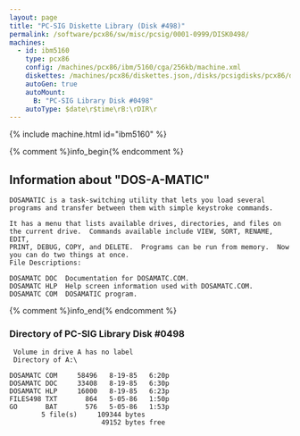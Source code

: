```yaml
---
layout: page
title: "PC-SIG Diskette Library (Disk #498)"
permalink: /software/pcx86/sw/misc/pcsig/0001-0999/DISK0498/
machines:
  - id: ibm5160
    type: pcx86
    config: /machines/pcx86/ibm/5160/cga/256kb/machine.xml
    diskettes: /machines/pcx86/diskettes.json,/disks/pcsigdisks/pcx86/diskettes.json
    autoGen: true
    autoMount:
      B: "PC-SIG Library Disk #0498"
    autoType: $date\r$time\rB:\rDIR\r
---
```


{% include machine.html id="ibm5160" %}

{% comment %}info_begin{% endcomment %}

## Information about "DOS-A-MATIC"

    DOSAMATIC is a task-switching utility that lets you load several
    programs and transfer between them with simple keystroke commands.
    
    It has a menu that lists available drives, directories, and files on
    the current drive.  Commands available include VIEW, SORT, RENAME, EDIT,
    PRINT, DEBUG, COPY, and DELETE.  Programs can be run from memory.  Now
    you can do two things at once.
    File Descriptions:
    
    DOSAMATC DOC  Documentation for DOSAMATC.COM.
    DOSAMATC HLP  Help screen information used with DOSAMATC.COM.
    DOSAMATC COM  DOSAMATIC program.
{% comment %}info_end{% endcomment %}


### Directory of PC-SIG Library Disk #0498

     Volume in drive A has no label
     Directory of A:\

    DOSAMATC COM     58496   8-19-85   6:20p
    DOSAMATC DOC     33408   8-19-85   6:30p
    DOSAMATC HLP     16000   8-19-85   6:23p
    FILES498 TXT       864   5-05-86   1:50p
    GO       BAT       576   5-05-86   1:53p
            5 file(s)     109344 bytes
                           49152 bytes free
